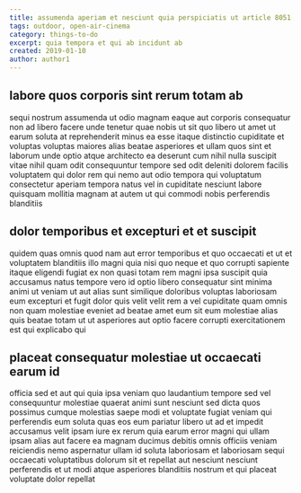 ```yaml
---
title: assumenda aperiam et nesciunt quia perspiciatis ut article 8051
tags: outdoor, open-air-cinema
category: things-to-do
excerpt: quia tempora et qui ab incidunt ab
created: 2019-01-10
author: author1
---
```


## labore quos corporis sint rerum totam ab

sequi nostrum assumenda ut odio magnam eaque aut corporis consequatur non ad libero facere unde tenetur quae nobis ut sit quo libero ut amet ut earum soluta at reprehenderit minus ea esse itaque distinctio cupiditate et voluptas voluptas maiores alias beatae asperiores et ullam quos sint et laborum unde optio atque architecto ea deserunt cum nihil nulla suscipit vitae nihil quam odit consequuntur tempore sed odit deleniti dolorem facilis voluptatem qui dolor rem qui nemo aut odio tempora qui voluptatum consectetur aperiam tempora natus vel in cupiditate nesciunt labore quisquam mollitia magnam at autem ut qui commodi nobis perferendis blanditiis

## dolor temporibus et excepturi et et suscipit

quidem quas omnis quod nam aut error temporibus et quo occaecati et ut et voluptatem blanditiis illo magni quia nisi quo neque et quo corrupti sapiente itaque eligendi fugiat ex non quasi totam rem magni ipsa suscipit quia accusamus natus tempore vero id optio libero consequatur sint minima animi ut veniam ut aut alias sunt similique doloribus voluptas laboriosam eum excepturi et fugit dolor quis velit velit rem a vel cupiditate quam omnis non quam molestiae eveniet ad beatae amet eum sit eum molestiae alias quis beatae totam ut ut asperiores aut optio facere corrupti exercitationem est qui explicabo qui

## placeat consequatur molestiae ut occaecati earum id

officia sed et aut qui quia ipsa veniam quo laudantium tempore sed vel consequuntur molestiae quaerat animi sunt nesciunt sed dicta quos possimus cumque molestias saepe modi et voluptate fugiat veniam qui perferendis eum soluta quas eos eum pariatur libero ut ad et impedit accusamus velit ipsam iure ex rerum quia earum error magni qui ullam ipsam alias aut facere ea magnam ducimus debitis omnis officiis veniam reiciendis nemo aspernatur ullam id soluta laboriosam et laboriosam sequi occaecati voluptatibus dolorum sit et repellat aut nesciunt nesciunt perferendis et ut modi atque asperiores blanditiis nostrum et qui placeat voluptate dolor repellat
